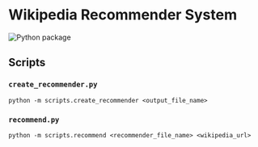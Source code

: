 # Wikipedia Recommender System

![Python package](https://github.com/MichalRedm/wikipedia-recommender-system/actions/workflows/python-package.yml/badge.svg)

## Scripts

### `create_recommender.py`
```
python -m scripts.create_recommender <output_file_name>
```

### `recommend.py`
```
python -m scripts.recommend <recommender_file_name> <wikipedia_url>
```
